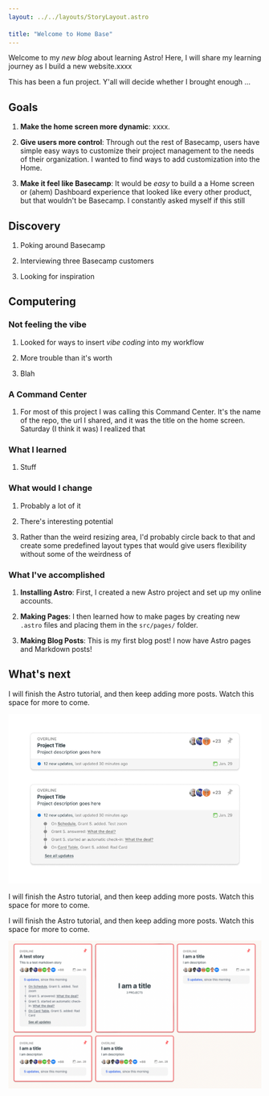 ```yaml
---
layout: ../../layouts/StoryLayout.astro

title: "Welcome to Home Base"
---
```


Welcome to my _new blog_ about learning Astro! Here, I will share my learning journey as I build a new website.xxxx

This has been a fun project. Y'all will decide whether I brought enough ...

## Goals

1. **Make the home screen more dynamic**: xxxx.

2. **Give users more control**: Through out the rest of Basecamp, users have simple easy ways to customize their project management to the needs of their organization. I wanted to find ways to add customization into the Home.

3. **Make it feel like Basecamp**: It would be _easy_ to build a a Home screen or (ahem) Dashboard experience that looked like every other product, but that wouldn't be Basecamp. I constantly asked myself if this still

## Discovery

1. Poking around Basecamp

2. Interviewing three Basecamp customers

3. Looking for inspiration

## Computering

### Not feeling the vibe

1. Looked for ways to insert _vibe coding_ into my workflow

2. More trouble than it's worth

3. Blah

### A Command Center

1. For most of this project I was calling this Command Center. It's the name of the repo, the url I shared, and it was the title on the home screen. Saturday (I think it was) I realized that

### What I learned

1. Stuff

### What would I change

1. Probably a lot of it

2. There's interesting potential

3. Rather than the weird resizing area, I'd probably circle back to that and create some predefined layout types that would give users flexibility without some of the weirdness of

### What I've accomplished

1. **Installing Astro**: First, I created a new Astro project and set up my online accounts.

2. **Making Pages**: I then learned how to make pages by creating new `.astro` files and placing them in the `src/pages/` folder.

3. **Making Blog Posts**: This is my first blog post! I now have Astro pages and Markdown posts!

## What's next

I will finish the Astro tutorial, and then keep adding more posts. Watch this space for more to come.

![ A test image](../../images/horizontal-card.png)

I will finish the Astro tutorial, and then keep adding more posts. Watch this space for more to come.

I will finish the Astro tutorial, and then keep adding more posts. Watch this space for more to come.

![ A test image](../../images/dumb-decision.png)
